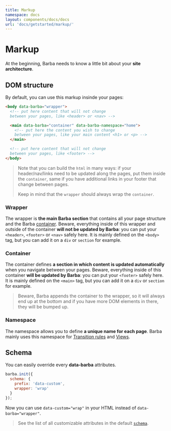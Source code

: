 ```yaml
---
title: Markup
namespace: docs
layout: components/docs/docs
url: 'docs/getstarted/markup/'
---
```


# Markup

At the beginning, Barba needs to know a little bit about your **site architecture**.

## DOM structure

By default, you can use this markup insinde your pages:

```html
<body data-barba="wrapper">
  <!-- put here content that will not change
  between your pages, like <header> or <nav> -->

  <main data-barba="container" data-barba-namespace="home">
    <!-- put here the content you wish to change
    between your pages, like your main content <h1> or <p> -->
  </main>

  <!-- put here content that will not change
  between your pages, like <footer> -->
</body>
```

> Note that you can build the `html` in many ways: if your header/nav/links need to be updated along the pages, put them inside the `container`, same if you have additional links in your footer that change between pages.
>
> Keep in mind that the `wrapper` should always wrap the `container`.

### Wrapper

The wrapper is **the main Barba section** that contains all your page structure and the Barba [container](#Container). Beware, everything inside of this wrapper and outside of the container **will not be updated by Barba**: you can put your `<header>`, `<footer>` or `<nav>` safely here. It is mainly defined on the `<body>` tag, but you can add it on a `div` or `section` for example.

### Container

The container defines **a section in which content is updated automatically** when you navigate between your pages. Beware, everything inside of this container **will be updated by Barba**: you can put your `<footer>` safely here. It is mainly defined on the `<main>` tag, but you can add it on a `div` or `section` for example.

> Beware, Barba appends the container to the wrapper, so it will always end up at the bottom and if you have more DOM elements in there, they will be bumped up.

### Namespace

The namespace allows you to define **a unique name for each page**. Barba mainly uses this namespace for [Transition rules](/docs/advanced/transitions/#Rules) and [Views](/docs/advanced/views/).

## Schema

You can easily override every **data-barba** attributes.

```js
barba.init({
  schema: {
    prefix: 'data-custom',
    wrapper: 'wrap'
  }
});
```

Now you can use `data-custom="wrap"` in your HTML instead of `data-barba="wrapper"`.

> See the list of all customizable attributes in the default [`schema`](https://github.com/barbajs/barba/blob/main/packages/core/src/schemas/attribute.ts).
